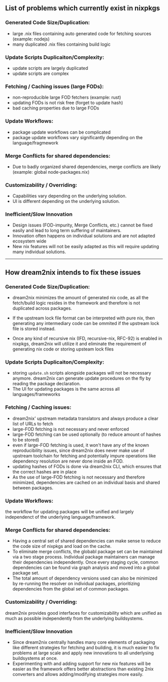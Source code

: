 ## List of problems which currently exist in nixpkgs

### Generated Code Size/Duplication:
- large .nix files containing auto generated code for fetching sources (example: nodejs)
- many duplicated .nix files containing build logic

### Update Scripts Duplicaiton/Complexity:
- update scripts are largely duplicated
- update scripts are complex

### Fetching / Caching issues (large FODs):
- non-reproducible large FOD fetchers (example: rust)
- updating FODs is not risk free (forget to update hash)
- bad caching properties due to large FODs

### Update Workflows:
- package update workflows can be complicated
- package update workflows vary significantly depending on the language/fragmework

### Merge Conflicts for shared dependencies:
- Due to badly organized shared dependencies, merge conflicts are likely (example: global node-packages.nix)

### Customizability / Overriding:
- Capabilities vary depending on the underlying solution.
- UI is different depending on the underlying solution.

### Inefficient/Slow Innovation
- Design issues (FOD-impurity, Merge Conflicts, etc.) cannot be fixed easily and lead to long term suffering of maintainers.
- Innovation often happens on individual solutions and are not adapted ecosystem wide
- New nix features will not be easily adapted as this will require updating many individual solutions.

---


## How dream2nix intends to fix these issues

### Generated Code Size/Duplication:
- dream2nix minimizes the amount of generated nix code, as all the fetch/build logic resides in the framework and therefore is not duplicated across packages.

- If the upstream lock file format can be interpreted with pure nix, then generating any intermediary code can be ommited if the upstream lock file is stored instead.

- Once any kind of recursive nix (IFD, recursive-nix, RFC-92) is enabled in nixpkgs, dream2nix will utilize it and eliminate the requirement of generating nix code or storing upsteam lock files

### Update Scripts Duplicaiton/Complexity:
- storing `update.sh` scripts alongside packages will not be necessary anymore. dream2nix can generate update procedures on the fly by reading the package declaration.
- The UI for updating packages is the same across all languages/frameworks

### Fetching / Caching issues:
- dream2nix' upstream metadata translators and always produce a clear list of URLs to fetch
- large-FOD fetching is not necessary and never enforced
- large-FOD fetching can be used optionally (to reduce amount of hashes to be stored)
- even if large-FOD fetching is used, it won't have any of the known reproducibility issues, since dream2nix does never make use of upstream toolchain for fetching and potentially impure operations like dependency resolution are never done inside an FOD.
- updating hashes of FODs is done via dream2nix CLI, which ensures that the correct hashes are in place
- As the use of large-FOD fetching is not necessary and therefore minimized, dependencies are cached on an individual basis and shared between packages.


### Update Workflows:
the workflow for updating packages will be unified and largely independenct of the underlying language/framework.

### Merge Conflicts for shared dependencies:
- Having a central set of shared dependencies can make sense to reduce the code size of nixpkgs and load on the cache.
- To eliminate merge conflicts, the globabl package set can be maintained via a two stage process. Individual package maintainers can manage their dependencies independently. Once every staging cycle, common dependencies can be found via graph analysis and moved into a global package set.
- The total amount of dependency versions used can also be minimized by re-running the resolver on individual packages, prioritizing dependencies from the global set of common packages.

### Customizability / Overriding:
dream2nix provides good interfaces for customizability which are unified as much as possible independently from the underlying buildsystems.

### Inefficient/Slow Innovation
- Since dream2nix centrally handles many core elements of packaging like different strategies for fetching and building, it is much easier to fix problems at large scale and apply  new innovations to all underlysing buildsystems at once.
- Experimenting with and adding support for new nix features will be easier as the framework offers better abstractions than existing 2nix converters and allows adding/modifying strategies more easily.
